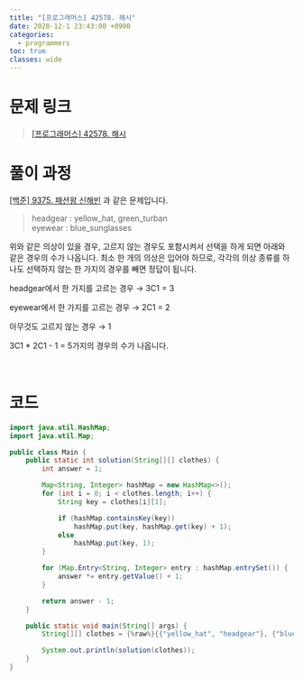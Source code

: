 ```yaml
---
title: "[프로그래머스] 42578. 해시"
date: 2020-12-1 23:43:00 +0900
categories:
  - programmers
toc: true
classes: wide
---
```


# 문제 링크

> [[프로그래머스] 42578. 해시](https://programmers.co.kr/learn/courses/30/lessons/42578)

# 풀이 과정

[[백준] 9375. 패션왕 신해빈](https://www.acmicpc.net/problem/9375) 과 같은 문제입니다.

> headgear : yellow_hat, green_turban  
> eyewear : blue_sunglasses

위와 같은 의상이 있을 경우, 고르지 않는 경우도 포함시켜서 선택을 하게 되면 아래와 같은 경우의 수가 나옵니다. 최소 한 개의 의상은 입어야 하므로, 각각의 의상 종류를 하나도 선택하지 않는 한 가지의 경우를 빼면 정답이 됩니다.

headgear에서 한 가지를 고르는 경우 → 3C1 = 3

eyewear에서 한 가지를 고르는 경우 → 2C1 = 2

아무것도 고르지 않는 경우 → 1

3C1 \* 2C1 - 1 = 5가지의 경우의 수가 나옵니다.

<br>

# 코드

```java
import java.util.HashMap;
import java.util.Map;

public class Main {
    public static int solution(String[][] clothes) {
        int answer = 1;

        Map<String, Integer> hashMap = new HashMap<>();
        for (int i = 0; i < clothes.length; i++) {
            String key = clothes[i][1];

            if (hashMap.containsKey(key))
                hashMap.put(key, hashMap.get(key) + 1);
            else
                hashMap.put(key, 1);
        }

        for (Map.Entry<String, Integer> entry : hashMap.entrySet()) {
            answer *= entry.getValue() + 1;
        }

        return answer - 1;
    }

    public static void main(String[] args) {
        String[][] clothes = {%raw%}{{"yellow_hat", "headgear"}, {"blue_sunglasses", "eyewear"}, {"green_turban", "headgear"}}{%endraw%};

        System.out.println(solution(clothes));
    }
}
```
